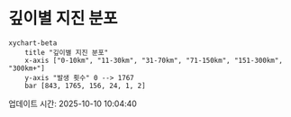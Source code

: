 # 깊이별 지진 분포

```mermaid
xychart-beta
    title "깊이별 지진 분포"
    x-axis ["0-10km", "11-30km", "31-70km", "71-150km", "151-300km", "300km+"]
    y-axis "발생 횟수" 0 --> 1767
    bar [843, 1765, 156, 24, 1, 2]
```

업데이트 시간: 2025-10-10 10:04:40
